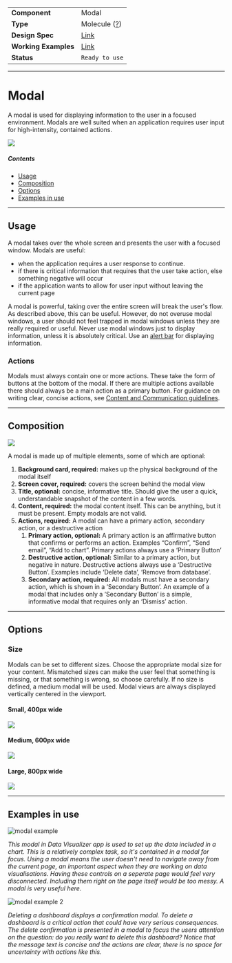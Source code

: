 | |  |
|-------------|------------------|
| **Component** | Modal |
| **Type** | Molecule ([?](http://atomicdesign.bradfrost.com/chapter-2/))|
| **Design Spec** | [Link](https://sketch.cloud/s/DwkDk/a/PbWMjx) |
| **Working Examples** | [Link](https://d2-ci.github.io/ui-core/?path=/story/modal--medium-title-content-action) |
| **Status** | `Ready to use` |

---

# Modal

A modal is used for displaying information to the user in a focused environment. Modals are well suited when an application requires user input for high-intensity, contained actions.

![](../images/)

##### Contents

- [Usage](#usage)
- [Composition](#composition)
- [Options](#options)
- [Examples in use](#examples-in-use)

---

## Usage

A modal takes over the whole screen and presents the user with a focused window. Modals are useful:
- when the application requires a user response to continue.
- if there is critical information that requires that the user take action, else something negative will occur
- if the application wants to allow for user input without leaving the current page

A modal is powerful, taking over the entire screen will break the user's flow. As described above, this can be useful. However, do not overuse modal windows, a user should not feel trapped in modal windows unless they are really required or useful. Never use modal windows just to display information, unless it is absolutely critical. Use an [alert bar](alertbar.md) for displaying information.

### Actions

Modals must always contain one or more actions. These take the form of buttons at the bottom of the modal. If there are multiple actions available there should always be a main action as a primary button. For guidance on writing clear, concise actions, see [Content and Communication guidelines](../principles/content-communication.md).

---

## Composition

![](../images/modal-composition.png)

A modal is made up of multiple elements, some of which are optional:

1. **Background card, required:** makes up the physical background of the modal itself
2. **Screen cover, required:** covers the screen behind the modal view
3. **Title, optional:** concise, informative title. Should give the user a quick, understandable snapshot of the content in a few words.
4. **Content, required:** the modal content itself. This can be anything, but it must be present. Empty modals are not valid.
5. **Actions, required:** A modal can have a primary action, secondary action, or a destructive action
    1. **Primary action, optional:** A primary action is an affirmative button that confirms or performs an action. Examples “Confirm”, “Send email”, “Add to chart”. Primary actions always use a ‘Primary Button’
    2. **Destructive action, optional:** Similar to a primary action, but negative in nature. Destructive actions always use a ‘Destructive Button’. Examples include ‘Delete data’, ‘Remove from database’.
    3. **Secondary action, required:** All modals must have a secondary action, which is shown in a ‘Secondary Button’. An example of a modal that includes only a ‘Secondary Button’ is a simple, informative modal that requires only an ‘Dismiss’ action.

---

## Options

### Size

Modals can be set to different sizes. Choose the appropriate modal size for your content. Mismatched sizes can make the user feel that something is missing, or that something is wrong, so choose carefully. If no size is defined, a medium modal will be used. Modal views are always displayed vertically centered in the viewport.

#### Small, 400px wide

![](../images/modal-small.jpg)

#### Medium, 600px wide

![](../images/modal-medium.jpg)

#### Large, 800px wide

![](../images/modal-large.jpg)

---

## Examples in use

![modal example](../images/modal-example-1.png)

*This modal in Data Visualizer app is used to set up the data included in a chart. This is a relatively complex task, so it's contained in a modal for focus. Using a modal means the user doesn't need to navigate away from the current page, an important aspect when they are working on data visualisations. Having these controls on a seperate page would feel very disconnected. Including them right on the page itself would be too messy. A modal is very useful here.*

![modal example 2](../images/modal-example-2.png)

*Deleting a dashboard displays a confirmation modal. To delete a dashboard is a critical action that could have very serious consequences. The delete confirmation is presented in a modal to focus the users attention on the question: do you really want to delete this dashboard? Notice that the message text is concise and the actions are clear, there is no space for uncertainty with actions like this.* 
